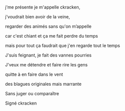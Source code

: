 j'me présente je m'appelle ckracken,

j'voudrait bien avoir de la veine,

regarder des animés sans qu'on m’appelle

car c'est chiant et ça me fait perdre du temps

mais pour tout ça faudrait que j'en regarde tout le temps

J'suis feignant, je fait des vannes pourries

J'veux me détendre et faire rire les gens

quitte à en faire dans le vent

des blagues originales mais marrante

Sans juger ou comparaître



Signé ckracken 

